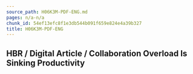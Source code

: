 ```yaml
---
source_path: H06K3M-PDF-ENG.md
pages: n/a-n/a
chunk_id: 54ef13efc8f1e3db544b091f659e824e4a39b327
title: H06K3M-PDF-ENG
---
```

## HBR / Digital Article / Collaboration Overload Is Sinking Productivity
